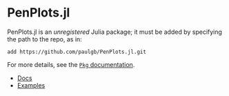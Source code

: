 # PenPlots.jl

PenPlots.jl is an _unregistered_ Julia package; it must be added by specifying the path to the repo, as in:

    add https://github.com/paulgb/PenPlots.jl.git

For more details, see the [`Pkg` documentation](https://julialang.github.io/Pkg.jl/v1/managing-packages/#Adding-unregistered-packages).

- [Docs](https://paulgb.github.io/PenPlots.jl/dev/)
- [Examples](https://github.com/paulgb/tube-plots/blob/master/README.md)
